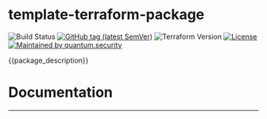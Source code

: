 # template-terraform-package

![Build Status][build_badge_image]
[![GitHub tag (latest SemVer)][repository_tag_image]][repository_tag_link]
![Terraform Version][terraform_version_image]
[![License][license_badge_image]][license_badge_link]
[![Maintained by quantum.security][maintained_badge_image]][maintained_badge_link]

{{package_description}}

# Documentation

<!-- BEGIN_TF_DOCS -->

<!-- END_TF_DOCS -->

---

[build_badge_image]:https://img.shields.io/azure-devops/build/quantum-sec/Quantum/quantum-sec.template-terraform-package/master
[repository_tag_image]:https://img.shields.io/github/tag/quantum-sec/template-terraform-package.svg?label=latest
[repository_tag_link]:https://github.com/quantum-sec/template-terraform-package/releases/latest
[terraform_version_image]:https://img.shields.io/badge/tf-%3E%3D1.0.x-blue.svg
[license_badge_image]:https://img.shields.io/github/license/quantum-sec/template-terraform-package.svg
[license_badge_link]:./LICENSE.txt
[maintained_badge_image]:https://img.shields.io/badge/maintained%20by-quantum.security-00da55
[maintained_badge_link]:https://www.quantum.security?utm_source=github&utm_medium=organic_oss&utm_campaign=template-terraform-package
